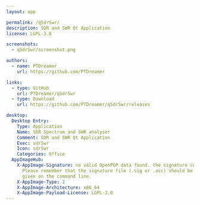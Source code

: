 ```yaml
---
layout: app

permalink: /qSdrSwr/
description: SDR and SWR Qt Application
license: LGPL-3.0

screenshots:
  - qSdrSwr/screenshot.png

authors:
  - name: PTDreamer
    url: https://github.com/PTDreamer

links:
  - type: GitHub
    url: PTDreamer/qSdrSwr
  - type: Download
    url: https://github.com/PTDreamer/qSdrSwr/releases

desktop:
  Desktop Entry:
    Type: Application
    Name: SDR Spectrum and SWR analyser
    Comment: SDR and SWR Qt Application
    Exec: sdrSwr
    Icon: sdrSwr
    Categories: Office
  AppImageHub:
    X-AppImage-Signature: no valid OpenPGP data found. the signature could not be verified.
      Please remember that the signature file (.sig or .asc) should be the first file
      given on the command line.
    X-AppImage-Type: 2
    X-AppImage-Architecture: x86_64
    X-AppImage-Payload-License: LGPL-3.0
---
```

